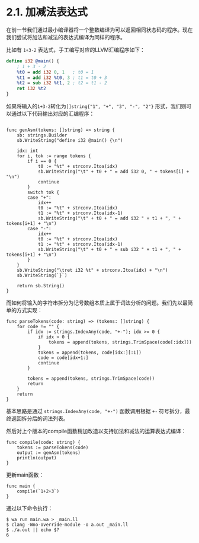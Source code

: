 # 2.1. 加减法表达式

在前一节我们通过最小编译器将一个整数编译为可以返回相同状态码的程序。现在我们尝试将加法和减法的表达式编译为同样的程序。

比如有 `1+3-2` 表达式，手工编写对应的LLVM汇编程序如下：

```ll
define i32 @main() {
	; 1 + 3 - 2
	%t0 = add i32 0, 1   ; t0 = 1
	%t1 = add i32 %t0, 3 ; t1 = t0 + 3
	%t2 = sub i32 %t1, 2 ; t2 = t1 - 2
	ret i32 %t2
}
```

如果将输入的`1+3-2`转化为`[]string{"1", "+", "3", "-", "2"}` 形式，我们则可以通过以下代码输出对应的汇编程序：

```wa

func genAsm(tokens: []string) => string {
	sb: strings.Builder
	sb.WriteString("define i32 @main() {\n")

	idx: int
	for i, tok := range tokens {
		if i == 0 {
			t0 := "%t" + strconv.Itoa(idx)
			sb.WriteString("\t" + t0 + " = add i32 0, " + tokens[i] + "\n")
			continue
		}
		switch tok {
		case "+":
			idx++
			t0 := "%t" + strconv.Itoa(idx)
			t1 := "%t" + strconv.Itoa(idx-1)
			sb.WriteString("\t" + t0 + " = add i32 " + t1 + ", " + tokens[i+1] + "\n")
		case "-":
			idx++
			t0 := "%t" + strconv.Itoa(idx)
			t1 := "%t" + strconv.Itoa(idx-1)
			sb.WriteString("\t" + t0 + " = sub i32 " + t1 + ", " + tokens[i+1] + "\n")
		}
	}
	sb.WriteString("\tret i32 %t" + strconv.Itoa(idx) + "\n")
	sb.WriteString(`}`)

	return sb.String()
}
```

而如何将输入的字符串拆分为记号数组本质上属于词法分析的问题。我们先以最简单的方式实现：

```wa
func parseTokens(code: string) => (tokens: []string) {
	for code != "" {
		if idx := strings.IndexAny(code, "+-"); idx >= 0 {
			if idx > 0 {
				tokens = append(tokens, strings.TrimSpace(code[:idx]))
			}
			tokens = append(tokens, code[idx:][:1])
			code = code[idx+1:]
			continue
		}

		tokens = append(tokens, strings.TrimSpace(code))
		return
	}
	return
}
```

基本思路是通过 `strings.IndexAny(code, "+-")` 函数调用根据 `+-` 符号拆分，最终返回拆分后的词法列表。

然后对上个版本的compile函数稍加改造以支持加法和减法的运算表达式编译：

```wa
func compile(code: string) {
	tokens := parseTokens(code)
	output := genAsm(tokens)
	println(output)
}
```


更新main函数：

```wa
func main {
	compile(`1+2+3`)
}
```

通过以下命令执行：

```
$ wa run main.wa > _main.ll
$ clang -Wno-override-module -o a.out _main.ll
$ ./a.out || echo $?
6
```
